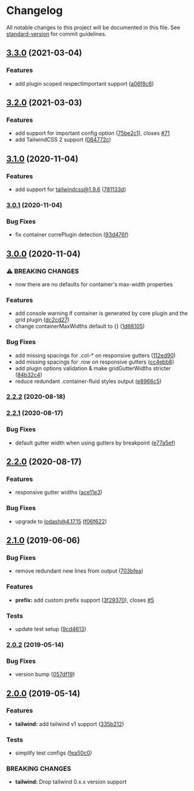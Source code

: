 # Changelog

All notable changes to this project will be documented in this file. See [standard-version](https://github.com/conventional-changelog/standard-version) for commit guidelines.

## [3.3.0](https://github.com/karolis-sh/tailwind-bootstrap-grid/compare/v3.2.0...v3.3.0) (2021-03-04)


### Features

* add plugin scoped respectImportant support ([a06f8c6](https://github.com/karolis-sh/tailwind-bootstrap-grid/commit/a06f8c61a97d1fdf4cd5111d53224646b6c54b4e))

## [3.2.0](https://github.com/karolis-sh/tailwind-bootstrap-grid/compare/v3.1.0...v3.2.0) (2021-03-03)


### Features

* add support for important config option ([75be2c1](https://github.com/karolis-sh/tailwind-bootstrap-grid/commit/75be2c123aa7806b89afe60fe6140c2a525c16eb)), closes [#71](https://github.com/karolis-sh/tailwind-bootstrap-grid/issues/71)
* add TailwindCSS 2 support ([084772c](https://github.com/karolis-sh/tailwind-bootstrap-grid/commit/084772c43fb99517c4bef9882de9348b595a27e5))

## [3.1.0](https://github.com/karolis-sh/tailwind-bootstrap-grid/compare/v3.0.1...v3.1.0) (2020-11-04)

### Features

- add support for tailwindcss@1.9.6 ([781133d](https://github.com/karolis-sh/tailwind-bootstrap-grid/commit/781133d48fae61c58c17f01d480396661b29837c))

### [3.0.1](https://github.com/karolis-sh/tailwind-bootstrap-grid/compare/v3.0.0...v3.0.1) (2020-11-04)

### Bug Fixes

- fix container correPlugin detection ([93d476f](https://github.com/karolis-sh/tailwind-bootstrap-grid/commit/93d476f4f4c1caf7ebfb64bee5617925677ec994))

## [3.0.0](https://github.com/karolis-sh/tailwind-bootstrap-grid/compare/v2.2.2...v3.0.0) (2020-11-04)

### ⚠ BREAKING CHANGES

- now there are no defaults for container's max-width properties

### Features

- add console warning if container is generated by core plugin and the grid plugin ([dc2cd27](https://github.com/karolis-sh/tailwind-bootstrap-grid/commit/dc2cd273413a5f34616f03dd750b80b59231897d))
- change containerMaxWidths default to {} ([1d66105](https://github.com/karolis-sh/tailwind-bootstrap-grid/commit/1d66105a3159d4ab11898e7decf9e31934b14985))

### Bug Fixes

- add missing spacings for .col-\* on responsive gutters ([112ed90](https://github.com/karolis-sh/tailwind-bootstrap-grid/commit/112ed902588e0ef83f9de7c9064cf2df782e3bc7))
- add missing spacings for .row on responsive gutters ([cc4ebb8](https://github.com/karolis-sh/tailwind-bootstrap-grid/commit/cc4ebb8cc903bccea7591e39603da98e91d53152))
- add plugin options validation & make gridGutterWidths stricter ([84b32c4](https://github.com/karolis-sh/tailwind-bootstrap-grid/commit/84b32c49314be410007ac0002fe37dd18968eb35))
- reduce redundant .container-fluid styles output ([e8966c5](https://github.com/karolis-sh/tailwind-bootstrap-grid/commit/e8966c563130f71584a897f957d9bd7e72c173d7))

### [2.2.2](https://github.com/karolis-sh/tailwind-bootstrap-grid/compare/v2.2.1...v2.2.2) (2020-08-18)

### [2.2.1](https://github.com/karolis-sh/tailwind-bootstrap-grid/compare/v2.2.0...v2.2.1) (2020-08-17)

### Bug Fixes

- default gutter width when using gutters by breakpoint ([e77a5ef](https://github.com/karolis-sh/tailwind-bootstrap-grid/commit/e77a5ef7fac3f3ab7e3a0f8719999ef2b2d9ba06))

## [2.2.0](https://github.com/karolis-sh/tailwind-bootstrap-grid/compare/v2.1.0...v2.2.0) (2020-08-17)

### Features

- responsive gutter widths ([ace11e3](https://github.com/karolis-sh/tailwind-bootstrap-grid/commit/ace11e3ced682cffad1773cc85a0d40b317eefe1))

### Bug Fixes

- upgrade to lodash@4.17.15 ([f06f622](https://github.com/karolis-sh/tailwind-bootstrap-grid/commit/f06f622009de449e4e832dcca5de8dcf4f72fd90))

## [2.1.0](https://github.com/karolis-sh/tailwind-bootstrap-grid/compare/v2.0.2...v2.1.0) (2019-06-06)

### Bug Fixes

- remove redundant new lines from output ([703bfea](https://github.com/karolis-sh/tailwind-bootstrap-grid/commit/703bfea))

### Features

- **prefix:** add custom prefix support ([3f29370](https://github.com/karolis-sh/tailwind-bootstrap-grid/commit/3f29370)), closes [#5](https://github.com/karolis-sh/tailwind-bootstrap-grid/issues/5)

### Tests

- update test setup ([9cd4613](https://github.com/karolis-sh/tailwind-bootstrap-grid/commit/9cd4613))

### [2.0.2](https://github.com/karolis-sh/tailwind-bootstrap-grid/compare/v2.0.0...v2.0.2) (2019-05-14)

### Bug Fixes

- version bump ([057df19](https://github.com/karolis-sh/tailwind-bootstrap-grid/commit/057df19))

## [2.0.0](https://github.com/karolis-sh/tailwind-bootstrap-grid/compare/v1.2.0...v2.0.0) (2019-05-14)

### Features

- **tailwind:** add tailwind v1 support ([335b212](https://github.com/karolis-sh/tailwind-bootstrap-grid/commit/335b212))

### Tests

- simplify test configs ([fea50c0](https://github.com/karolis-sh/tailwind-bootstrap-grid/commit/fea50c0))

### BREAKING CHANGES

- **tailwind:** Drop tailwind 0.x.x version support
